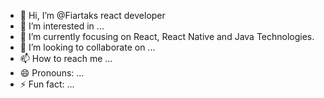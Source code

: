 - 👋 Hi, I’m @Fiartaks react developer
- 👀 I’m interested in ...
- 🌱 I’m currently focusing on React, React Native and Java Technologies.
- 💞️ I’m looking to collaborate on ...
- 📫 How to reach me ...
- 😄 Pronouns: ...
- ⚡ Fun fact: ...

<!---
Fiartaks/Fiartaks is a ✨ special ✨ repository because its `README.md` (this file) appears on your GitHub profile.
You can click the Preview link to take a look at your changes.
--->
